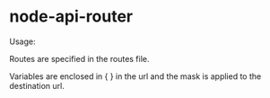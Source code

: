 node-api-router
===============


Usage:

Routes are specified in the routes file.

Variables are enclosed in { } in the url and the mask is applied to the destination url.
